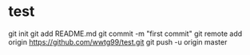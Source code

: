 test
====
git init
git add README.md
git commit -m "first commit"
git remote add origin https://github.com/wwtg99/test.git
git push -u origin master
